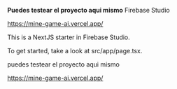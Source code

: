 **Puedes testear el proyecto aqui mismo**
Firebase Studio

https://mine-game-ai.vercel.app/

This is a NextJS starter in Firebase Studio.

To get started, take a look at src/app/page.tsx.

puedes testear el proyecto aqui mismo

https://mine-game-ai.vercel.app/

